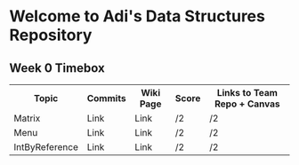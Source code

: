# Welcome to Adi's Data Structures Repository 
## Week 0 Timebox 

<table>
  <tr>
    <th> Topic  </th>
    <th> Commits </th>
    <th> Wiki Page </th>
    <th> Score </th>
    <th> Links to Team Repo + Canvas </th>
  </tr>
  
   <tr>
    <td> Matrix </td>
    <td> Link </td>
    <td> Link </td>
    <td> /2 </td>
    <td> /2 </td>
  </tr>
  
   <tr>
    <td> Menu </td>
    <td> Link </td>
    <td> Link </td>
    <td> /2 </td>
    <td> /2 </td>
  </tr>
  
   <tr>
    <td> IntByReference </td>
    <td> Link </td>
    <td> Link </td>
    <td> /2 </td>
    <td> /2 </td>
  </tr>
  
  
</table>


